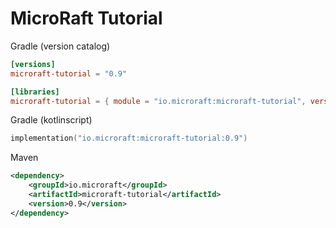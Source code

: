 # MicroRaft Tutorial

Gradle (version catalog)

```toml
[versions]
microraft-tutorial = "0.9"

[libraries]
microraft-tutorial = { module = "io.microraft:microraft-tutorial", version.ref = "microraft-tutorial" }
```

Gradle (kotlinscript)

```kotlin
implementation("io.microraft:microraft-tutorial:0.9")
```

Maven

```xml
<dependency>
    <groupId>io.microraft</groupId>
    <artifactId>microraft-tutorial</artifactId>
    <version>0.9</version>
</dependency>
```